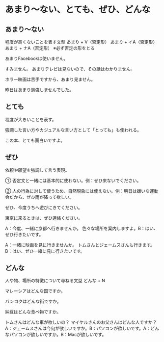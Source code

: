 # あまり〜ない、とても、ぜひ、どんな
## あまり〜ない
程度が高くないことを表す文型
あまり + V（否定形） あまり + イA（否定形） あまり + ナA（否定形）   ※必ず否定の形をとる

あまりFacebookは使いません。

すみません。
あまりテレビは見ないので、その話はわかりません。

ホラー映画は苦手ですから、あまり見ません。

昨日はあまり勉強しませんでした。

## とても
程度が大きいことを表す。

強調した言い方やカジュアルな言い方として「とっても」も使われる。

この本、とても面白いですよ。

## ぜひ
依頼や願望を強調して言う表現。


① 否定文と一緒には基本的に使わない。例：ぜひ来ないでください。

② 人の行為に対して使うため、自然現象には使えない。例：明日は嫌いな運動会だから、ぜひ雨が降って欲しい。

ぜひ、今度うちへ遊びにきてください。

東京に来るときは、ぜひ連絡ください。

A：今度、一緒に京都へ行きませんか。
色々な場所を案内しますよ。B：はい、ぜひ行きたいです。

A：一緒に映画を見に行きませんか。
トムさんとジェームスさんも行きます。B：はい、ぜひ一緒に見に行きたいです。

## どんな
人や物、場所の特徴について尋ねる文型
どんな + N

マレーシアはどんな国ですか。

バンコクはどんな街ですか。

納豆はどんな食べ物ですか。

トムさんはどんな車が欲しいの？
マイケルさんのお父さんはどんな人ですか？
A：ジェームスさんは今何が欲しいですか。B：パソコンが欲しいです。A：どんなパソコンが欲しいですか。B：Macが欲しいです。

